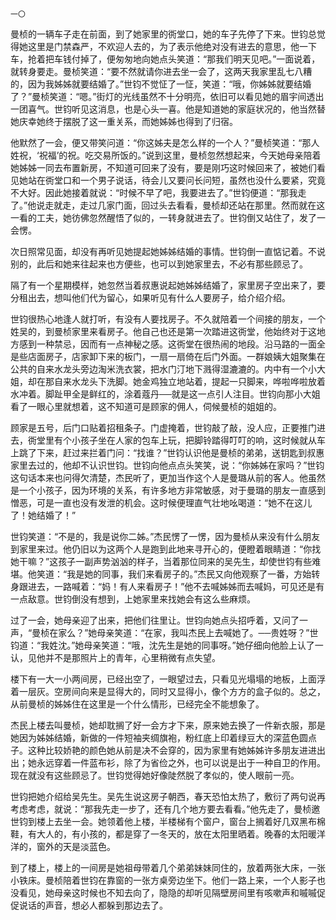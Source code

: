     一〇 

   曼桢的一辆车子走在前面，到了她家里的衖堂口，她的车子先停了下来。世钧总觉得她这里是门禁森严，不欢迎人去的，为了表示他绝对没有进去的意思，他一下车，抢着把车钱付掉了，便匆匆地向她点头笑道：“那我们明天见吧。”一面说着，就转身要走。曼桢笑道：“要不然就请你进去坐一会了，这两天我家里乱七八糟的，因为我姊姊就要结婚了。”世钧不觉怔了一怔，笑道：“哦，你姊姊就要结婚了？”曼桢笑道：“嗯。”街灯的光线虽然不十分明亮，依旧可以看见她的眉宇间透出一团喜气。世钧听见这消息，也是心头一喜。他是知道她的家庭状况的，他当然替她庆幸她终于摆脱了这一重关系，而她姊姊也得到了归宿。

   他默然了一会，便又带笑问道：“你这姊夫是怎么样的一个人？”曼桢笑道：“那人姓祝，‘祝福’的祝。吃交易所饭的。”说到这里，曼桢忽然想起来，今天她母亲陪着她姊姊一同去布置新房，不知道可回来了没有，要是刚巧这时候回来了，被她们看见她站在衖堂口和一个男子说话，待会儿又要问长问短，虽然也没什么要紧，究竟不大好。因此她接着就说：“时候不早了吧，我要进去了。”世钧便道：“那我走了。”他说走就走，走过几家门面，回过头去看看，曼桢却还站在那里。然而就在这一看的工夫，她彷佛忽然醒悟了似的，一转身就进去了。世钧倒又站住了，发了一会愣。

   次日照常见面，却没有再听见她提起她姊姊结婚的事情。世钧倒一直惦记着。不说别的，此后和她来往起来也方便些，也可以到她家里去，不必有那些顾忌了。

   隔了有一个星期模样，她忽然当着叔惠说起她姊姊结婚了，家里房子空出来了，要分租出去，想叫他们代为留心，如果听见有什么人要房子，给介绍介绍。

   世钧很热心地逢人就打听，有没有人要找房子。不久就陪着一个间接的朋友，一个姓吴的，到曼桢家里来看房子。他自己也还是第一次踏进这衖堂，他始终对于这地方感到一种禁忌，因而有一点神秘之感。这衖堂在很热闹的地段。沿马路的一面全是些店面房子，店家卸下来的板门，一扇一扇倚在后门外面。一群娘姨大姐聚集在公共的自来水龙头旁边淘米洗衣裳，把水门汀地下溅得湿漉漉的。内中有一个小大姐，却在那自来水龙头下洗脚。她金鸡独立地站着，提起一只脚来，哗啦哗啦放着水冲着。脚趾甲全是鲜红的，涂着蔻丹──就是这一点引人注目。世钧向那小大姐看了一眼心里就想着，这不知道可是顾家的佣人，伺候曼桢的姐姐的。

   顾家是五号，后门口贴着招租条子。门虚掩着，世钧敲了敲，没人应，正要推门进去，衖堂里有个小孩子坐在人家的包车上玩，把脚铃踏得叮叮的响，这时候就从车上跳了下来，赶过来拦着门问：“找谁？”世钧认识他是曼桢的弟弟，送钥匙到叔惠家里去过的，他却不认识世钧。世钧向他点点头笑笑，说：“你姊姊在家吗？”世钧这句话本来也问得欠清楚，杰民听了，更加当作这个人是曼璐从前的客人。他虽然是一个小孩子，因为环境的关系，有许多地方非常敏感，对于曼璐的朋友一直感到憎恶，可是一直也没有发泄的机会。这时候便理直气壮地吆喝道：“她不在这儿了！她结婚了！”

   世钧笑道：“不是的，我是说你二姊。”杰民愣了一愣，因为曼桢从来没有什么朋友到家里来过。他仍旧以为这两个人是跑到此地来寻开心的，便瞪着眼睛道：“你找她干嘛？”这孩子一副声势汹汹的样子，当着那位同来的吴先生，却使世钧有些难堪。他笑道：“我是她的同事，我们来看房子的。”杰民又向他观察了一番，方始转身跟进去，一路喊着：“妈！有人来看房子！”他不去喊姊姊而去喊妈，可见还是有一点敌意。世钧倒没有想到，上她家里来找她会有这么些麻烦。

   过了一会，她母亲迎了出来，把他们往里让。世钧向她点头招呼着，又问了一声，“曼桢在家么？”她母亲笑道：“在家，我叫杰民上去喊她了。──贵姓呀？”世钧道：“我姓沈。”她母亲笑道：“哦，沈先生是她的同事呀。”她仔细向他脸上认了一认，见他并不是那照片上的青年，心里稍微有点失望。

   楼下有一大一小两间房，已经出空了，一眼望过去，只看见光塌塌的地板，上面浮着一层灰。空房间向来是显得大的，同时又显得小，像个方方的盒子似的。总之，从前曼桢的姊姊住在这里是一个什么情形，已经完全不能想象了。

   杰民上楼去叫曼桢，她却耽搁了好一会方才下来，原来她去换了一件新衣服，那是她因为姊姊结婚，新做的一件短袖夹绸旗袍，粉红底上印着绿豆大的深蓝色圆点子。这种比较娇艳的颜色她从前是决不会穿的，因为家里有她姊姊许多朋友进进出出；她永远穿着一件蓝布衫，除了为省俭之外，也可以说是出于一种自卫的作用。现在就没有这些顾忌了。世钧觉得她好像陡然脱了孝似的，使人眼前一亮。

   世钧把她介绍给吴先生。吴先生说这房子朝西，春天恐怕太热了，敷衍了两句说再考虑考虑，就说：“那我先走一步了，还有几个地方要去看看。”他先走了，曼桢邀世钧到楼上去坐一会。她领着他上楼，半楼梯有个窗户，窗台上搁着好几双黑布棉鞋，有大人的，有小孩的，都是穿了一冬天的，放在太阳里晒着。晚春的太阳暖洋洋的，窗外的天是淡蓝色。

   到了楼上，楼上的一间房是她祖母带着几个弟弟妹妹同住的，放着两张大床，一张小铁床。曼桢陪着世钧在靠窗的一张方桌旁边坐下。他们一路上来，一个人影子也没看见，她母亲这时候也不知去向了，隐隐的却听见隔壁房间里有咳嗽声和嘁嘁促促说话的声音，想必人都躲到那边去了。

